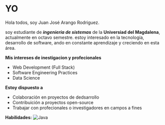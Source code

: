 # YO
Hola todos, soy Juan José Arango Rodriguez.

soy estudiante de **_ingenieria de sistemas_** de la **Universiad del Magdalena**, actualmente en octavo semestre.
estoy interesado en la tecnología, desarrollo de software, ando en constante aprendizaje y creciendo en esta área. 

**Mis intereses de inestigacion y profecionales**

* Web Development (Full Stack)
* Software Engineering Practices
* Data Science

**Estoy dispuesto a**
* Colaboración en proyectos de dedsarrollo
* Contribuición a proyectos open-source
* Trabajar con profecionales o investigadores en campos a fines

**Habilidades:**
![Java](https://github.com/user-attachments/assets/5dafa04b-7737-44e9-853e-9f953d256134)
